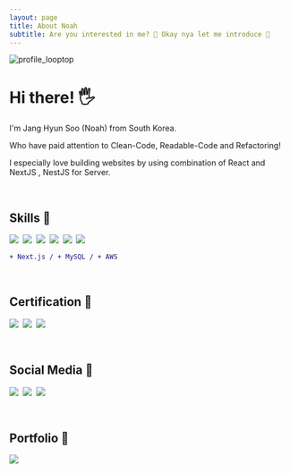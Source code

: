```yaml
---
layout: page
title: About Noah
subtitle: Are you interested in me? 🥰 Okay nya let me introduce 🎤
---
```


![profile_looptop](https://user-images.githubusercontent.com/74864925/139642124-1cdfe388-6b88-44d2-81c8-78d3d68e1291.jpg)

# Hi there! 🖐

I'm Jang Hyun Soo (Noah) from South Korea. 

Who have paid attention to Clean-Code, Readable-Code and Refactoring!

I especially love building websites by using combination of React and NextJS , NestJS for Server.

<br/>

## Skills 🐹

<img src="https://img.shields.io/badge/HTML5-E34F26?style=flat&logo=HTML5&logoColor=white"/>&nbsp;
<img src="https://img.shields.io/badge/CSS3-1572B6?style=flat&logo=CSS3&logoColor=white"/>&nbsp; 
<img src="https://img.shields.io/badge/JavaScript-F7DF1E?style=flat&logo=JavaScript&logoColor=white"/>&nbsp;
<img src="https://img.shields.io/badge/TypeScript-3178C6?style=flat&logo=TypeScript&logoColor=white"/>&nbsp;
<img src="https://img.shields.io/badge/React-61DAFB?style=flat&logo=React&logoColor=white"/>&nbsp;
<img src="https://img.shields.io/badge/Node.js-339933?style=flat&logo=node.js&logoColor=white"/>&nbsp;

```diff
+ Next.js / + MySQL / + AWS
```

<br/>

## Certification 🐯

<img src="https://img.shields.io/badge/Engineer_Information-000000?style=flat"/>&nbsp;
<img src="https://img.shields.io/badge/English_Interpreter-1572B6?style=flat"/>&nbsp;
<img src="https://img.shields.io/badge/Japanese_Interpreter-E34F26?style=flat"/>&nbsp;

<br/>

## Social Media 🐰

<a href="https://github.com/noah071610" target="_blank"><img src="https://image.flaticon.com/icons/png/24/25/25657.png"/></a>&nbsp;
<a href="https://www.instagram.com/salmonchobab" target="_blank"><img src="https://image.flaticon.com/icons/png/24/1409/1409946.png"/></a>&nbsp;
<a href="mailto:noah071610@naver.com"><img src="https://image.flaticon.com/icons/png/24/552/552486.png"/></a>&nbsp;

<br/>

## Portfolio 🙈

<a href="https://jshyunsoo.site"><img src="https://img.shields.io/badge/View_Portfolio-D5E5FA?style=for-the-badge"/></a>

